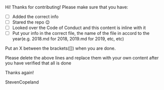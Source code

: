 Hi! Thanks for contributing! Please make sure that you have:

- [ ] Added the correct info
- [ ] Stared the repo :wink:
- [ ] Looked over the Code of Conduct and this content is inline with it
- [ ] Put your info in the correct file, the name of the file in accord to the year(e.g. 2018.md for 2018, 2019.md for 2019, etc, etc)

Put an X between the brackets([]) when you are done.

Please delete the above lines and replace them with your own content after you have verified that all is done

Thanks again!

StevenCopeland
